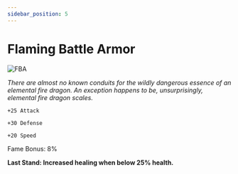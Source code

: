 ```yaml
---
sidebar_position: 5
---
```


# Flaming Battle Armor

![FBA](https://vwiki.valorserver.com/api/item/picture/flaming%20battle%20armor)

<i>There are almost no known conduits for the wildly dangerous essence of an elemental fire dragon. An exception happens to be, unsurprisingly, elemental fire dragon scales.</i>

    +25 Attack
    
    +30 Defense
    
    +20 Speed
    
Fame Bonus: 8%

**Last Stand: Increased healing when below 25% health.**
